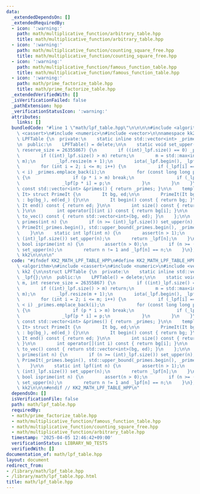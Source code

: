 ```yaml
---
data:
  _extendedDependsOn: []
  _extendedRequiredBy:
  - icon: ':warning:'
    path: math/multiplicative_function/arbitrary_table.hpp
    title: math/multiplicative_function/arbitrary_table.hpp
  - icon: ':warning:'
    path: math/multiplicative_function/counting_square_free.hpp
    title: math/multiplicative_function/counting_square_free.hpp
  - icon: ':warning:'
    path: math/multiplicative_function/famous_function_table.hpp
    title: math/multiplicative_function/famous_function_table.hpp
  - icon: ':warning:'
    path: math/prime_factorize_table.hpp
    title: math/prime_factorize_table.hpp
  _extendedVerifiedWith: []
  _isVerificationFailed: false
  _pathExtension: hpp
  _verificationStatusIcon: ':warning:'
  attributes:
    links: []
  bundledCode: "#line 1 \"math/lpf_table.hpp\"\n\n\n\n#include <algorithm>\n#include\
    \ <cassert>\n#include <numeric>\n#include <vector>\n\nnamespace kk2 {\n\nstruct\
    \ LPFTable {\n  private:\n    static inline std::vector<int> _primes{2}, _lpf{};\n\
    \n  public:\n    LPFTable() = delete;\n\n    static void set_upper(int m, int\
    \ reserve_size = 26355867) {\n        if ((int)_lpf.size() == 0) _primes.reserve(reserve_size);\n\
    \        if ((int)_lpf.size() > m) return;\n        m = std::max<int>(2 * _lpf.size(),\
    \ m);\n        _lpf.resize(m + 1);\n        iota(_lpf.begin(), _lpf.end(), 0);\n\
    \        for (int i = 2; i <= m; i++) {\n            if (_lpf[i] == i and _primes.back()\
    \ < i) _primes.emplace_back(i);\n            for (const long long p : _primes)\
    \ {\n                if (p * i > m) break;\n                if (_lpf[i] < p) break;\n\
    \                _lpf[p * i] = p;\n            }\n        }\n    }\n\n    static\
    \ const std::vector<int> &primes() { return _primes; }\n\n    template <typename\
    \ It> struct PrimeIt {\n        It bg, ed;\n\n        PrimeIt(It bg_, It ed_)\
    \ : bg(bg_), ed(ed_) {}\n\n        It begin() const { return bg; }\n\n       \
    \ It end() const { return ed; }\n\n        int size() const { return ed - bg;\
    \ }\n\n        int operator[](int i) const { return bg[i]; }\n\n        std::vector<int>\
    \ to_vec() const { return std::vector<int>(bg, ed); }\n    };\n\n    static auto\
    \ primes(int n) {\n        if (n >= (int)_lpf.size()) set_upper(n);\n        return\
    \ PrimeIt(_primes.begin(), std::upper_bound(_primes.begin(), _primes.end(), n));\n\
    \    }\n\n    static int lpf(int n) {\n        assert(n > 1);\n        if (n >=\
    \ (int)_lpf.size()) set_upper(n);\n        return _lpf[n];\n    }\n\n    static\
    \ bool isprime(int n) {\n        assert(n > 0);\n        if (n >= (int)_lpf.size())\
    \ set_upper(n);\n        return n != 1 and _lpf[n] == n;\n    }\n};\n\n} // namespace\
    \ kk2\n\n\n\n"
  code: "#ifndef KK2_MATH_LPF_TABLE_HPP\n#define KK2_MATH_LPF_TABLE_HPP 1\n\n#include\
    \ <algorithm>\n#include <cassert>\n#include <numeric>\n#include <vector>\n\nnamespace\
    \ kk2 {\n\nstruct LPFTable {\n  private:\n    static inline std::vector<int> _primes{2},\
    \ _lpf{};\n\n  public:\n    LPFTable() = delete;\n\n    static void set_upper(int\
    \ m, int reserve_size = 26355867) {\n        if ((int)_lpf.size() == 0) _primes.reserve(reserve_size);\n\
    \        if ((int)_lpf.size() > m) return;\n        m = std::max<int>(2 * _lpf.size(),\
    \ m);\n        _lpf.resize(m + 1);\n        iota(_lpf.begin(), _lpf.end(), 0);\n\
    \        for (int i = 2; i <= m; i++) {\n            if (_lpf[i] == i and _primes.back()\
    \ < i) _primes.emplace_back(i);\n            for (const long long p : _primes)\
    \ {\n                if (p * i > m) break;\n                if (_lpf[i] < p) break;\n\
    \                _lpf[p * i] = p;\n            }\n        }\n    }\n\n    static\
    \ const std::vector<int> &primes() { return _primes; }\n\n    template <typename\
    \ It> struct PrimeIt {\n        It bg, ed;\n\n        PrimeIt(It bg_, It ed_)\
    \ : bg(bg_), ed(ed_) {}\n\n        It begin() const { return bg; }\n\n       \
    \ It end() const { return ed; }\n\n        int size() const { return ed - bg;\
    \ }\n\n        int operator[](int i) const { return bg[i]; }\n\n        std::vector<int>\
    \ to_vec() const { return std::vector<int>(bg, ed); }\n    };\n\n    static auto\
    \ primes(int n) {\n        if (n >= (int)_lpf.size()) set_upper(n);\n        return\
    \ PrimeIt(_primes.begin(), std::upper_bound(_primes.begin(), _primes.end(), n));\n\
    \    }\n\n    static int lpf(int n) {\n        assert(n > 1);\n        if (n >=\
    \ (int)_lpf.size()) set_upper(n);\n        return _lpf[n];\n    }\n\n    static\
    \ bool isprime(int n) {\n        assert(n > 0);\n        if (n >= (int)_lpf.size())\
    \ set_upper(n);\n        return n != 1 and _lpf[n] == n;\n    }\n};\n\n} // namespace\
    \ kk2\n\n\n#endif // KK2_MATH_LPF_TABLE_HPP\n"
  dependsOn: []
  isVerificationFile: false
  path: math/lpf_table.hpp
  requiredBy:
  - math/prime_factorize_table.hpp
  - math/multiplicative_function/famous_function_table.hpp
  - math/multiplicative_function/counting_square_free.hpp
  - math/multiplicative_function/arbitrary_table.hpp
  timestamp: '2025-04-05 12:46:42+09:00'
  verificationStatus: LIBRARY_NO_TESTS
  verifiedWith: []
documentation_of: math/lpf_table.hpp
layout: document
redirect_from:
- /library/math/lpf_table.hpp
- /library/math/lpf_table.hpp.html
title: math/lpf_table.hpp
---
```

